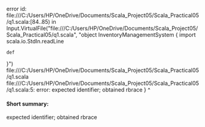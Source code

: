 error id: file:///C:/Users/HP/OneDrive/Documents/Scala_Project05/Scala_Practical05/q1.scala:[84..85) in Input.VirtualFile("file:///C:/Users/HP/OneDrive/Documents/Scala_Project05/Scala_Practical05/q1.scala", "object InventoryManagementSystem {
    import scala.io.StdIn.readLine

    def 
}")
file:///C:/Users/HP/OneDrive/Documents/Scala_Project05/Scala_Practical05/q1.scala
file:///C:/Users/HP/OneDrive/Documents/Scala_Project05/Scala_Practical05/q1.scala:5: error: expected identifier; obtained rbrace
}
^
#### Short summary: 

expected identifier; obtained rbrace